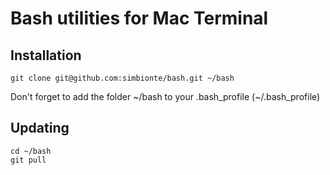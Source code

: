 Bash utilities for Mac Terminal
===========================

Installation
--------
`git clone git@github.com:simbionte/bash.git ~/bash`

Don't forget to add the folder ~/bash to your .bash_profile (~/.bash_profile)

Updating
--------
`cd ~/bash`  
`git pull`